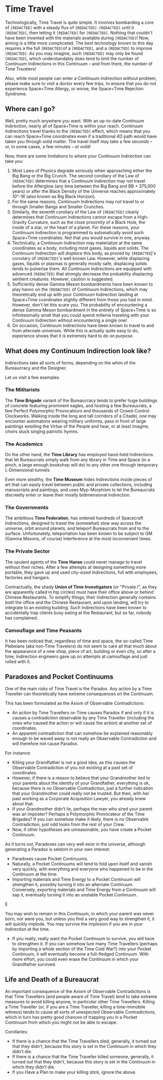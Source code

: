 # Time Travel

Technologically, Time Travel is quite simple. It involves bombarding a core of `[REDACTED]` with a steady flux of `[REDACTED]-[REDACTED]` until it `[REDACTED]`, then letting it `[REDACTED]` for `[REDACTED]`. Nothing that couldn't have been invented with the materials available during `[REDACTED]`! Now, aiming is a little more complicated. The best technology known to this day  requires a the full `[REDACTED]`of a `[REDACTED]`, and a `[REDACTED]` to improve `[REDACTED]`. As you may imagine, such `[REDACTED]` may only be found `[REDACTED]`, which understandably does tend to limit the number of Continuum Indirections in this Continuum – and from there, the number of Time Travelers!

Also, while most people can enter a Continuum Indirection without problem, please make sure to visit a doctor every few trips, to ensure that you do not experience Space+Time Allergy, or worse, the Space+Time Rejection Syndrome.

## Where can I go?

Well, pretty much anywhere you want. With an up-to-date Continuum Indirection, nearly all of Space+Time is within your reach. Continuum Indirections travel thanks to the `[REDACTED]` effect, which means that you can reach Space+Time coordinates even if a traditional 4D path would have taken you through solid matter. The travel itself may take a few seconds – or, in some cases, a few minutes – _et voilà_!

Now, there are some limitations to where your Continuum Indirection can take you:

1. Most Laws of Physics degrade seriously when approaching either the Big Bang or the Big Crunch. The second corollary of the Law of `[REDACTED]` determines that a Continuum Indirection may not travel before the Afterglow \(any time between the Big Bang and BB + 375,000 years\) or after the Black Density of the Universe reaches approximately _10^-16_ \(also known as Big Black Horizon\).
2. For the same reasons, Continuum Indirections may not travel to or through Smaller Bangs and Smaller Crunches.
3. Similarly, the seventh corollary of the Law of `[REDACTED]` clearly determines that Continuum Indirections cannot escape from a High-Gravity Curvature, such as the close proximity of a Black Hole, the inside of a star, or the heart of a planet. For these reasons, your Continuum Indirection is programmed to automatically avoid such Space+Time coordinates. Not that you would survive in one, anyway.
4. Technically, a Continuum Indirection may materialize at the same coordinates as a body, including most gases, liquids and solids. The Continuum Indirection will _displace_ this body, as proved by `[REDACTED`\]'s corrolary of `[REDACTED]`'s well known Law. However, while displacing gases, liquids or plasmas is generally mostly safe, displacing solids tends to pulverise them. All Continuum Indirections are equipped with advanced `[REDACTED]` that strongly decrease the probability displacing sentient creatures. However, caution is suggested.
5. Sufficiently dense Gamma Meson bombardments have been known to play havoc on the `[REDACTED]` of Continuum Indirections, which may theoretically end up with your Continuum Indirection landing at Space+Time coordinates slightly different from those you had in mind. However, don't let this scare you. The probability of encountering a dense Gamma Meson bombardment in the entirety of Space+Time is so infinitesimally small that you could spend millenia traveling with your Continuum Indirection without encountering a single one! 
6. On occasion, Continuum Indirections have been known to travel to and from alternate universes. While this is actually quite easy to do, experience shows that it is extremely hard to do _on purpose_.

## What does my Continuum Indirection look like?

Indirections take all sorts of forms, depending on the whim of the Bureaucracy and the Designer.

Let us visit a few examples.

### The Militarists

The **Time Brigade** variant of the Bureaucracy tends to prefer huge buildings of concrete featuring prominent eagles, and hosting a few Bureaucrats, a few Perfect Polymorphic Provocateurs and thousands of Crowd-Control Clockworks. Walking inside the long and tall corridors of a Citadel, one may encounter automatons wearing military uniforms, pass in front of large paintings extolling the Virtue of the People and hear, or at least imagine, choirs stuck singing patriotic hymns.



### The Academics

On the other hand, the **Time Library** has employed hand-held Indirections that let Bureaucrats simply walk from any library in Time and Space \(in a pinch, a large enough bookshop will do\) to any other one through temporary L-Dimensional tunnels.

Even more stealthy, the **Time Museum** hides Indirections inside pieces of art that can easily travel between public and private collections, including manuscripts and paintings, and uses Myp-Morphism to let the Bureaucrats discreetly enter or leave their mostly bidimensional Indirection.

### The Governments

The ambitious **Time Federation**, has ordered hundreds of Spacecraft Indirections, designed to travel the \(somewhat\) slow way across the universe, orbit around planets, and teleport Bureaucrats from and to the surface. Unfortunately, teleportation has been known to be subject to GM \(Gamma Mesons, of course\) Interference at the most inconvenient times.

### The Private Sector

The opulent agents of the **Time Hanse** could never manage to travel without their riches. After a few attempts at designing something more portable, they gave up and used city-sized Indirections, full with employees, factories and hangars.

Contractually, the shady **Union of Time Investigators** \(or "Private I", as they are apparently called in hip circles\) must have their office above or behind Chinese Restaurants. To simplify things, their Indirection generally contains both the office and the Chinese Restaurant, and upon landing, will try to integrate to an existing building. Such Indirections have been known to accidentally trap clients busy eating at the Restaurant, but so far, nobody has complained.

### Camouflage and Time Peasants

It has been noticed that, regardless of time and space, the so-called Time Plebeians \(aka non-Time Travelers\) do not seem to care all that much about the appearance of a new shop, piece of art, building or even city, so after a time, Indirection engineers gave up on attempts at camouflage and just rolled with it.

## Paradoxes and Pocket Continuums

One of the main risks of Time Travel is the Paradox. Any action by a Time Traveller can theoretically have extreme consequences on the Continuum.

This has been formulated as the Axiom of Observable Contradictions:

* An action by Time Travellers on Time causes Paradox if and only if it is causes a contradiction observable by any Time Traveller \(including the ones who caused the action or will cause the action\) at another set of coordinates.
* An apparent contradiction that can somehow be explained reasonably enough to be waved away is not really an Observable Contradiction and will therefore not cause Paradox.

For instance:

* Killing your Grandfather is not a good idea, as this causes the Observable Contradiction of you not existing at a past set of coordinates.
* However, if there is a reason to believe that your Grandmother lied to your parents about the identity of your Grandfather, everything is ok, because there is no Observable Contradiction, just a further indication that your Grandmother could really not be trusted. But then, with her past working as a Corporate Acquisition Lawyer, you already knew about that.
* If your Grandmother didn’t lie, perhaps the man who sired your parent was an imposter? Perhaps a Polymorphic Provocateur of the Time Brigades? If you can somehow make it likely, there is no Observable Contradiction, just odd looks from the rest of your Crew.
* Now, if other hypotheses are unreasonable, you have create a Pocket Continuum.

As it turns out, Paradoxes can very well exist in the universe, although generating a Paradox is seldom in your own interest:

* Paradoxes cause Pocket Continuums.
* Naturally, a Pocket Continuums will tend to fold upon itself and vanish very quickly, with everything and everyone who happened to be in the Continuum at the time.
* Importing materials and Time Energy to a Pocket Continuum will strengthen it, possibly turning it into an alternate Continuum. Conversely, exporting materials and Time Energy from a Continuum will sap it, eventually turning it into an unstable Pocket Continuum.

E

You may wish to remain in this Continuum, in which your parent was never born, nor were you, but unless you find a very good way to strengthen it, it will quickly implode. You may survive the implosion if you are in your Indirection at the time.

* If you really, really want the Pocket Continuum to survive, you will have to strengthen it. If you can somehow lure many Time Travellers \(perhaps by importing a whole section of the Time Cold War?\) into your Pocket Continuum, it will eventually become a full-fledged Continuum. With more effort, you could even erase the Continuum in which your Grandfather survived.

## Life and Death of a Bureaucrat

An important consequence of the Axiom of Observable Contradictions is that Time Travellers \(and people aware of Time Travel\) tend to take extreme measures to avoid killing anyone, in particular other Time Travellers. Killing a Time Traveller \(or, if you are a Time Traveller, killing a time-immobile witness\) tends to cause all sorts of unexpected Observable Contradictions, which in turn has pretty good chances of trapping you in a Pocket Continuum from which you might not be able to escape.

Corollaries:

* If there is a chance that the Time Travellers died, generally, it turned out that they didn’t, because this story is set in the Continuum in which they didn’t die.
* If there is a chance that the Time Traveller killed someone, generally, it turned out that they didn’t, because this story is set in the Continuum in which they didn’t die.
* If you Have a Plan to make your killing stick, ignore the above.



